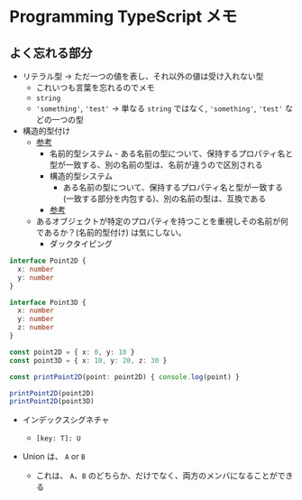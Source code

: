 # Programming TypeScript メモ

## よく忘れる部分

- リテラル型 -> ただ一つの値を表し、それ以外の値は受け入れない型
  - これいつも言葉を忘れるのでメモ
  - `string`
  - `'something'`, `'test'` -> 単なる `string` ではなく, `'something'`, `'test'` などの一つの型
- 構造的型付け
  - [参考](https://qiita.com/takasek/items/c15ef7ce5a00e65a4ad2)
    - 名前的型システム
            - ある名前の型について、保持するプロパティ名と型が一致する、別の名前の型は、名前が違うので区別される
    - 構造的型システム
      - ある名前の型について、保持するプロパティ名と型が一致する(一致する部分を内包する)、別の名前の型は、互換である
    - [参考](https://typescript-jp.gitbook.io/deep-dive/getting-started/why-typescript#nastructural-type-system)
  - あるオブジェクトが特定のプロパティを持つことを重視しその名前が何であるか？(名前的型付け) は気にしない。
    - ダックタイピング

```ts
interface Point2D {
  x: number
  y: number
}

interface Point3D {
  x: number
  y: number
  z: number
}

const point2D = { x: 0, y: 10 }
const point3D = { x: 10, y: 20, z: 30 }

const printPoint2D(point: point2D) { console.log(point) }

printPoint2D(point2D)
printPoint2D(point3D)
```

- インデックスシグネチャ
  - `[key: T]: U`

- Union は、 `A` or `B`
  - これは、 `A`、`B` のどちらか、だけでなく、両方のメンバになることができる
